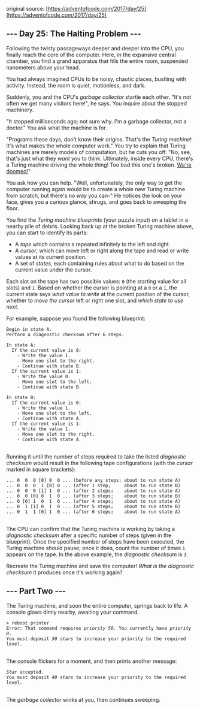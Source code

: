 original source: [https://adventofcode.com/2017/day/25](https://adventofcode.com/2017/day/25)
## --- Day 25: The Halting Problem ---
Following the twisty passageways deeper and deeper into the CPU, you finally reach the core of the computer. Here, in the expansive central chamber, you find a grand apparatus that fills the entire room, suspended nanometers above your head.

You had always imagined CPUs to be noisy, chaotic places, bustling with activity. Instead, the room is quiet, motionless, and dark.

Suddenly, you and the CPU's <em>garbage collector</em> startle each other. "It's not often we get  many visitors here!", he says. You inquire about the stopped machinery.

"It stopped milliseconds ago; not sure why. I'm a garbage collector, not a doctor." You ask what the machine is for.

"Programs these days, don't know their origins. That's the <em>Turing machine</em>! It's what makes the whole computer work." You try to explain that Turing machines are merely models of computation, but he cuts you off. "No, see, that's just what they <em>want</em> you to think. Ultimately, inside every CPU, there's a Turing machine driving the whole thing! Too bad this one's broken. [We're doomed!](https://www.youtube.com/watch?v=cTwZZz0HV8I)"

You ask how you can help. "Well, unfortunately, the only way to get the computer running again would be to create a whole new Turing machine from scratch, but there's no <em>way</em> you can-" He notices the look on your face, gives you a curious glance, shrugs, and goes back to sweeping the floor.

You find the <em>Turing machine blueprints</em> (your puzzle input) on a tablet in a nearby pile of debris. Looking back up at the broken Turing machine above, you can start to identify its parts:


 - A <em>tape</em> which contains <code>0</code> repeated infinitely to the left and right.
 - A <em>cursor</em>, which can move left or right along the tape and read or write values at its current position.
 - A set of <em>states</em>, each containing rules about what to do based on the current value under the cursor.

Each slot on the tape has two possible values: <code>0</code> (the starting value for all slots) and <code>1</code>. Based on whether the cursor is pointing at a <code>0</code> or a <code>1</code>, the current state says <em>what value to write</em> at the current position of the cursor, whether to <em>move the cursor</em> left or right one slot, and <em>which state to use next</em>.

For example, suppose you found the following blueprint:

<pre>
<code>Begin in state A.
Perform a diagnostic checksum after 6 steps.

In state A:
  If the current value is 0:
    - Write the value 1.
    - Move one slot to the right.
    - Continue with state B.
  If the current value is 1:
    - Write the value 0.
    - Move one slot to the left.
    - Continue with state B.

In state B:
  If the current value is 0:
    - Write the value 1.
    - Move one slot to the left.
    - Continue with state A.
  If the current value is 1:
    - Write the value 1.
    - Move one slot to the right.
    - Continue with state A.
</code>
</pre>

Running it until the number of steps required to take the listed <em>diagnostic checksum</em> would result in the following tape configurations (with the <em>cursor</em> marked in square brackets):

<pre>
<code>... 0  0  0 [0] 0  0 ... (before any steps; about to run state A)
... 0  0  0  1 [0] 0 ... (after 1 step;     about to run state B)
... 0  0  0 [1] 1  0 ... (after 2 steps;    about to run state A)
... 0  0 [0] 0  1  0 ... (after 3 steps;    about to run state B)
... 0 [0] 1  0  1  0 ... (after 4 steps;    about to run state A)
... 0  1 [1] 0  1  0 ... (after 5 steps;    about to run state B)
... 0  1  1 [0] 1  0 ... (after 6 steps;    about to run state A)
</code>
</pre>

The CPU can confirm that the Turing machine is working by taking a <em>diagnostic checksum</em> after a specific number of steps (given in the blueprint). Once the specified number of steps have been executed, the Turing machine should pause; once it does, count the number of times <code>1</code> appears on the tape. In the above example, the <em>diagnostic checksum</em> is <em><code>3</code></em>.

Recreate the Turing machine and save the computer! <em>What is the diagnostic checksum</em> it produces once it's working again?


## --- Part Two ---
The Turing machine, and soon the entire computer, springs back to life.  A console glows dimly nearby, awaiting your command.

<pre>
<code>> reboot printer
Error: That command requires <em>priority 50</em>. You currently have <em>priority 0</em>.
You must deposit <em>50 stars</em> to increase your priority to the required level.
</code>
</pre>

The console flickers for a moment, and then prints another message:

<pre>
<code><em>Star</em> accepted.
You must deposit <em>49 stars</em> to increase your priority to the required level.
</code>
</pre>

The <em>garbage collector</em> winks at you, then continues sweeping.


